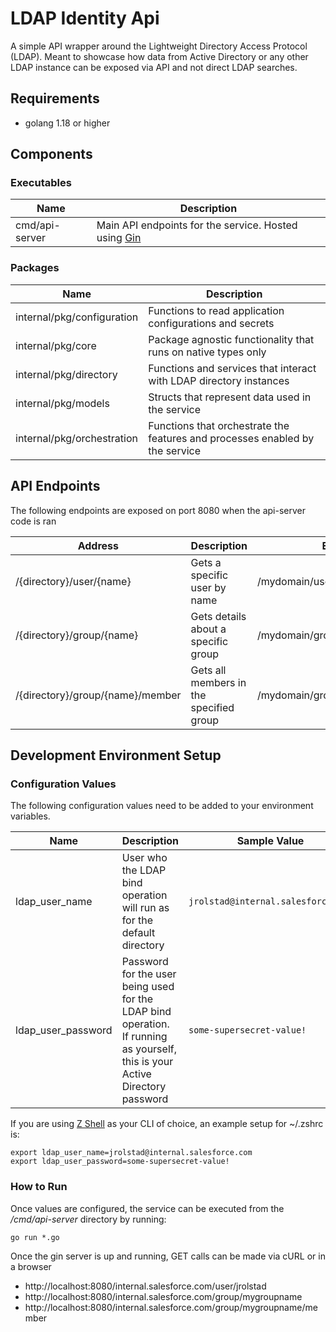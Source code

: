 # LDAP Identity Api
A simple API wrapper around the Lightweight Directory Access Protocol (LDAP).  Meant to showcase how data from Active Directory or any other LDAP instance can be exposed via API and not direct LDAP searches.

## Requirements
* golang 1.18 or higher

## Components
### Executables
|Name| Description                                                                               |
|---|-------------------------------------------------------------------------------------------|
|cmd/api-server| Main API endpoints for the service.  Hosted using [Gin](https://github.com/gin-gonic/gin) |

### Packages
|Name| Description                                                        |
|---|--------------------------------------------------------------------|
|internal/pkg/configuration| Functions to read application configurations and secrets           |
|internal/pkg/core| Package agnostic functionality that runs on native types only      |
|internal/pkg/directory| Functions and services that interact with LDAP directory instances |
|internal/pkg/models|Structs that represent data used in the service|
|internal/pkg/orchestration|Functions that orchestrate the features and processes enabled by the service|

## API Endpoints
The following endpoints are exposed on port 8080 when the api-server code is ran

|Address|Description|Example|
|---|---|---|
| /{directory}/user/{name}|Gets a specific user by name| /mydomain/user/jrolstad|
|/{directory}/group/{name}|Gets details about a specific group|/mydomain/group/all_users|
|/{directory}/group/{name}/member|Gets all members in the specified group|/mydomain/group/all_users/member|

## Development Environment Setup
### Configuration Values
The following configuration values need to be added to your environment variables.

|Name| Description                                                                                                                   | Sample Value                     |
|---|-------------------------------------------------------------------------------------------------------------------------------|----------------------------------|
|ldap_user_name| User who the LDAP bind operation will run as for the default directory                                                        | ```jrolstad@internal.salesforce.com``` |
|ldap_user_password| Password for the user being used for the LDAP bind operation.  If running as yourself, this is your Active Directory password | ```some-supersecret-value!```          |

If you are using [Z Shell](https://en.wikipedia.org/wiki/Z_shell) as your CLI of choice, an example setup for ~/.zshrc is:
```shell
export ldap_user_name=jrolstad@internal.salesforce.com
export ldap_user_password=some-supersecret-value! 
```

### How to Run
Once values are configured, the service can be executed from the _/cmd/api-server_ directory by running:
```shell
go run *.go
```

Once the gin server is up and running, GET calls can be made via cURL or in a browser
* http://localhost:8080/internal.salesforce.com/user/jrolstad
* http://localhost:8080/internal.salesforce.com/group/mygroupname
* http://localhost:8080/internal.salesforce.com/group/mygroupname/member